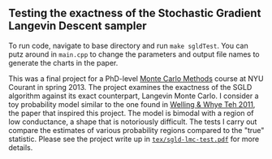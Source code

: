 Testing the exactness of the Stochastic Gradient Langevin Descent sampler
-----------------

To run code, navigate to base directory and run `make sgldTest`.  You can putz around in `main.cpp` to change the parameters and output file names to generate the charts in the paper.

This was a final project for a PhD-level [Monte Carlo Methods](http://www.math.nyu.edu/faculty/goodman/teaching/MonteCarlo12/Assignments.php.html) course at NYU Courant in spring 2013.  The project examines the exactness of the SGLD algorithm against its exact counterpart, Langevin Monte Carlo. I consider a toy probability model similar to the one found in [Welling & Whye Teh 2011](http://www.stats.ox.ac.uk/~teh/research/compstats/WelTeh2011a.pdf), the paper that inspired this project. The model is bimodal with a region of low conductance, a shape that is notoriously difficult. The tests I carry out compare the estimates of various probability regions compared to the "true" statistic.  Please see the project write up in [`tex/sgld-lmc-test.pdf`](https://github.com/raibread/sgld-lmc-test/blob/master/tex/sgld-lmc-test.pdf) for more details.